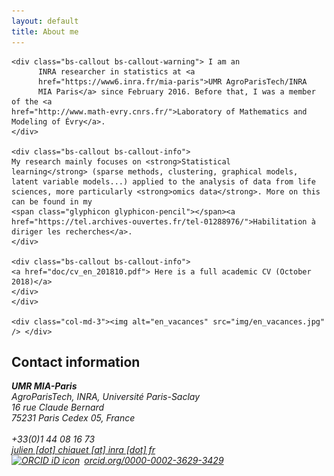 ```yaml
---
layout: default
title: About me
---
```


<div class="row"> 
  <div class="col-md-8">

    <div class="bs-callout bs-callout-warning"> I am an
    	  INRA researcher in statistics at <a
    	  href="https://www6.inra.fr/mia-paris">UMR AgroParisTech/INRA
    	  MIA Paris</a> since February 2016. Before that, I was a member of the <a
    href="http://www.math-evry.cnrs.fr/">Laboratory of Mathematics and
    Modeling of Évry</a>.
    </div>

    <div class="bs-callout bs-callout-info">
    My research mainly focuses on <strong>Statistical
    learning</strong> (sparse methods, clustering, graphical models, latent variable models...) applied to the analysis of data from life
    sciences, more particularly <strong>omics data</strong>. More on this can be found in my
    <span class="glyphicon glyphicon-pencil"></span><a href="https://tel.archives-ouvertes.fr/tel-01288976/">Habilitation à diriger les recherches</a>.
    </div>

    <div class="bs-callout bs-callout-info">
    <a href="doc/cv_en_201810.pdf"> Here is a full academic CV (October 2018)</a>
    </div>
    </div>

    <div class="col-md-3"><img alt="en_vacances" src="img/en_vacances.jpg" /> </div>
     
</div>

Contact information
-------------------

<div class="row"> 
  <div class="col-md-4">
<address>
  <strong>UMR MIA-Paris</strong><br />
  AgroParisTech, INRA, Université Paris-Saclay<br/>
  16 rue Claude Bernard<br>
  75231 Paris Cedex 05, France <br><br>
  <span class="glyphicon glyphicon-phone"></span> +33(0)1 44 08 16 73 <br>
  <span class="glyphicon glyphicon-envelope"></span> <a href="mailto:julien [dot] chiquet [at] agroparistech [dot] fr">julien [dot] chiquet [at] inra [dot] fr</a>
  <div itemscope itemtype="https://schema.org/Person"><a itemprop="sameAs" content="https://orcid.org/0000-0002-3629-3429" href="https://orcid.org/0000-0002-3629-3429" target="orcid.widget" rel="noopener noreferrer" style="vertical-align:top;"><img src="https://orcid.org/sites/default/files/images/orcid_16x16.png" style="width:1em;margin-right:.5em;" alt="ORCID iD icon">orcid.org/0000-0002-3629-3429</a></div>
</address>
</div>

</div>

